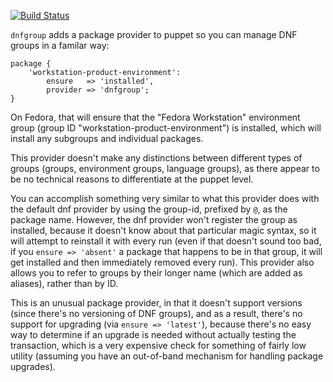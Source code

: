 [![Build Status](https://travis-ci.org/logic/puppet-dnfgroup.svg?branch=master)](https://travis-ci.org/logic/puppet-dnfgroup)

`dnfgroup` adds a package provider to puppet so you can manage DNF groups in a
familar way:

```puppet
package {
    'workstation-product-environment':
        ensure   => 'installed',
        provider => 'dnfgroup';
}
```

On Fedora, that will ensure that the "Fedora Workstation" environment group
(group ID "workstation-product-environment") is installed, which will install
any subgroups and individual packages.

This provider doesn't make any distinctions between different types of groups
(groups, environment groups, language groups), as there appear to be no
technical reasons to differentiate at the puppet level.

You can accomplish something very similar to what this provider does with the
default dnf provider by using the group-id, prefixed by `@`, as the package
name. However, the dnf provider won't register the group as installed, because
it doesn't know about that particular magic syntax, so it will attempt to
reinstall it with every run (even if that doesn't sound too bad, if you `ensure
=> 'absent'` a package that happens to be in that group, it will get installed
and then immediately removed every run). This provider also allows you to refer
to groups by their longer name (which are added as aliases), rather than by ID.

This is an unusual package provider, in that it doesn't support versions (since
there's no versioning of DNF groups), and as a result, there's no support for
upgrading (via `ensure => 'latest'`), because there's no easy way to determine
if an upgrade is needed without actually testing the transaction, which is a
very expensive check for something of fairly low utility (assuming you have an
out-of-band mechanism for handling package upgrades).

